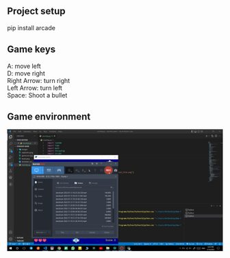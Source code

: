 ## Project setup
pip install arcade

## Game keys
A: move left<br />
D: move right<br />
Right Arrow: turn right<br />
Left Arrow: turn left<br />
Space: Shoot a bullet<br />

## Game environment
<img src="images/starship.gif">
